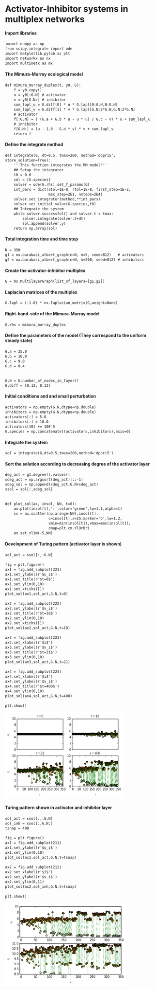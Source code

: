 Activator-Inhibitor systems in multiplex networks
=========

                
#### Import libraries


    import numpy as np
    from scipy.integrate import ode
    import matplotlib.pylab as plt
    import networkx as nx
    import multinetx as mx

#### The Mimura-Murray ecological model


    def mimura_murray_duplex(t, y0, G):
        f = y0.copy()    
        u = y0[:G.N] # activator
        v = y0[G.N:] # inhibitor    
        sum_lapl_u = G.diff[0] * u * G.lapl[0:G.N,0:G.N]   
        sum_lapl_v = G.diff[1] * v * G.lapl[G.N:2*G.N,G.N:2*G.N]    
        # activator
        f[:G.N] = ( (G.a + G.b * u - u * u) / G.c - v) * u + sum_lapl_u
        # inhibitor   
        f[G.N:] = (u - 1.0 - G.d * v) * v + sum_lapl_v
        return f 

#### Define the integrate method


    def integrate(G, dt=0.5, tmax=200, method='dopri5', store_solution=True):
        '''This function integrates the MM model'''
        ## Setup the integrator 
        t0 = 0.0
        sol = [G.species]
        solver = ode(G.rhs).set_f_params(G)
        int_pars = dict(atol=1E-8, rtol=1E-8, first_step=1E-2,
                        max_step=2E1, nsteps=2E4)
        solver.set_integrator(method,**int_pars)
        solver.set_initial_value(G.species,t0)
        ## Integrate the system    
        while solver.successful() and solver.t < tmax:
            solver.integrate(solver.t+dt)
            sol.append(solver.y)
        return np.array(sol)

#### Total integration time and time step


    N = 350
    g1 = nx.barabasi_albert_graph(n=N, m=5, seed=812)   # activators
    g2 = nx.barabasi_albert_graph(n=N, m=200, seed=812) # inhibitors

#### Create the activator-inhibitor multiplex


    G = mx.MultilayerGraph(list_of_layers=[g1,g2])

#### Laplacian matrices of the multiplex


    G.lapl = (-1.0) * nx.laplacian_matrix(G,weight=None)

#### Right-hand-side of the Mimura-Murray model


    G.rhs = mimura_murray_duplex

#### Define the parameters of the model (They correspond to the uniform steady state)


    G.a = 35.0
    G.b = 16.0
    G.c = 9.0
    G.d = 0.4


    G.N = G.number_of_nodes_in_layer() 
    G.diff = [0.12, 0.12]  

#### Initial conditions and and small perturbation


    activators = np.empty(G.N,dtype=np.double)
    inhibitors = np.empty(G.N,dtype=np.double)
    activators[:] = 5.0
    inhibitors[:] = 10.0
    activators[10] += 10E-5
    G.species = np.concatenate((activators,inhibitors),axis=0)

#### Integrate the system


    sol = integrate(G,dt=0.5,tmax=200,method='dpori5')

#### Sort the solution according to decreasing degree of the activator layer


    deg_act = g1.degree().values()
    sdeg_act = np.argsort(deg_act)[::-1]
    sdeg_sol = np.append(sdeg_act,G.N+sdeg_act)
    ssol = sol[:,sdeg_sol]


    def plot_sol(ax, insol, NN, t=0):
        ax.plot(insol[t],':',color='green',lw=1.1,alpha=1)
        sc = ax.scatter(np.arange(NN),insol[t],
                        c=insol[t],s=25,marker='o',lw=1.2,
                        vmin=min(insol[t]),vmax=max(insol[t]),
                        cmap=plt.cm.YlOrBr)
        ax.set_xlim(-5,NN)


#### Development of Turing pattern (activator layer is shown)


    sol_act = ssol[:,:G.N]
    
    fig = plt.figure()
    ax1 = fig.add_subplot(221)
    ax1.set_ylabel(r'$u_i$')
    ax1.set_title(r'$t=0$')
    ax1.set_ylim(0,10)
    ax1.set_xticks([])
    plot_sol(ax1,sol_act,G.N,t=0)
    
    ax2 = fig.add_subplot(222)
    ax2.set_ylabel(r'$v_i$')
    ax2.set_title(r'$t=18$')
    ax2.set_ylim(0,10)
    ax2.set_xticks([])
    plot_sol(ax2,sol_act,G.N,t=18)
    
    ax3 = fig.add_subplot(223)
    ax3.set_xlabel(r'$i$')
    ax3.set_ylabel(r'$v_i$')
    ax3.set_title(r'$t=21$')
    ax3.set_ylim(0,10)
    plot_sol(ax3,sol_act,G.N,t=21)
    
    ax4 = fig.add_subplot(224)
    ax4.set_xlabel(r'$i$')
    ax4.set_ylabel(r'$v_i$')
    ax4.set_title(r'$t=400$')
    ax4.set_ylim(0,10)
    plot_sol(ax4,sol_act,G.N,t=400)
    
    plt.show()


![png](multiplex_turing_patterns_files/multiplex_turing_patterns_27_0.png)


#### Turing pattern shown in activator and inhibitor layer


    sol_act = ssol[:,:G.N]
    sol_inh = ssol[:,G.N:]
    tsnap = 400
    
    fig = plt.figure()
    ax1 = fig.add_subplot(211)
    ax1.set_ylabel(r'$u_i$')
    ax1.set_ylim(0,10)
    plot_sol(ax1,sol_act,G.N,t=tsnap)
    
    ax2 = fig.add_subplot(212)
    ax2.set_xlabel(r'$i$')
    ax2.set_ylabel(r'$v_i$')
    ax2.set_ylim(8,11)
    plot_sol(ax2,sol_inh,G.N,t=tsnap)
    
    plt.show()


![png](multiplex_turing_patterns_files/multiplex_turing_patterns_29_0.png)



    
